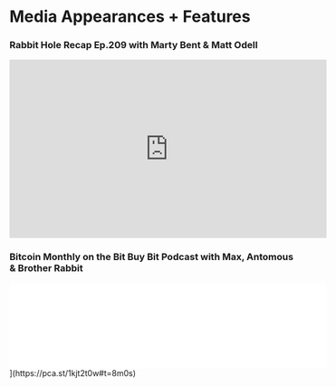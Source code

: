# Media Appearances + Features

### Rabbit Hole Recap Ep.209 with Marty Bent & Matt Odell
<iframe width="560" height="315" src="https://www.youtube-nocookie.com/embed/oroflTHfUMY?start=3448" title="YouTube video player" frameborder="0" allow="accelerometer; autoplay; clipboard-write; encrypted-media; gyroscope; picture-in-picture" allowfullscreen></iframe>

### Bitcoin Monthly on the Bit Buy Bit Podcast with Max, Antomous & Brother Rabbit
<iframe width="560" height="150" src="[https://www.youtube-nocookie.com/embed/oroflTHfUMY?start=3448](https://pca.st/1kjt2t0w#t=8m0s)" title="Pocket Cast" frameborder="0" allow="accelerometer; autoplay; clipboard-write; encrypted-media; gyroscope; picture-in-picture" allowfullscreen></iframe>](https://pca.st/1kjt2t0w#t=8m0s)
